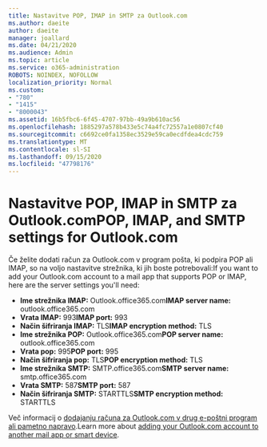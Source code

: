 ```yaml
---
title: Nastavitve POP, IMAP in SMTP za Outlook.com
ms.author: daeite
author: daeite
manager: joallard
ms.date: 04/21/2020
ms.audience: Admin
ms.topic: article
ms.service: o365-administration
ROBOTS: NOINDEX, NOFOLLOW
localization_priority: Normal
ms.custom:
- "780"
- "1415"
- "8000043"
ms.assetid: 16b5fbc6-6f45-4707-97bb-49a9b610ac56
ms.openlocfilehash: 1885297a578b433e5c74a4fc72557a1e0807cf40
ms.sourcegitcommit: c6692ce0fa1358ec3529e59ca0ecdfdea4cdc759
ms.translationtype: MT
ms.contentlocale: sl-SI
ms.lasthandoff: 09/15/2020
ms.locfileid: "47798176"
---
```

# <a name="pop-imap-and-smtp-settings-for-outlookcom"></a><span data-ttu-id="1d26a-102">Nastavitve POP, IMAP in SMTP za Outlook.com</span><span class="sxs-lookup"><span data-stu-id="1d26a-102">POP, IMAP, and SMTP settings for Outlook.com</span></span>

<span data-ttu-id="1d26a-103">Če želite dodati račun za Outlook.com v program pošta, ki podpira POP ali IMAP, so na voljo nastavitve strežnika, ki jih boste potrebovali:</span><span class="sxs-lookup"><span data-stu-id="1d26a-103">If you want to add your Outlook.com account to a mail app that supports POP or IMAP, here are the server settings you'll need:</span></span>
  
- <span data-ttu-id="1d26a-104">**Ime strežnika IMAP:** Outlook.office365.com</span><span class="sxs-lookup"><span data-stu-id="1d26a-104">**IMAP server name:** outlook.office365.com</span></span>
- <span data-ttu-id="1d26a-105">**Vrata IMAP:** 993</span><span class="sxs-lookup"><span data-stu-id="1d26a-105">**IMAP port:** 993</span></span>
- <span data-ttu-id="1d26a-106">**Način šifriranja IMAP:** TLS</span><span class="sxs-lookup"><span data-stu-id="1d26a-106">**IMAP encryption method:** TLS</span></span>
- <span data-ttu-id="1d26a-107">**Ime strežnika POP:** Outlook.office365.com</span><span class="sxs-lookup"><span data-stu-id="1d26a-107">**POP server name:** outlook.office365.com</span></span>  
- <span data-ttu-id="1d26a-108">**Vrata pop:** 995</span><span class="sxs-lookup"><span data-stu-id="1d26a-108">**POP port:** 995</span></span>  
- <span data-ttu-id="1d26a-109">**Način šifriranja pop:** TLS</span><span class="sxs-lookup"><span data-stu-id="1d26a-109">**POP encryption method:** TLS</span></span>  
- <span data-ttu-id="1d26a-110">**Ime strežnika SMTP:** SMTP.office365.com</span><span class="sxs-lookup"><span data-stu-id="1d26a-110">**SMTP server name:** smtp.office365.com</span></span>
- <span data-ttu-id="1d26a-111">**Vrata SMTP:** 587</span><span class="sxs-lookup"><span data-stu-id="1d26a-111">**SMTP port:** 587</span></span>
- <span data-ttu-id="1d26a-112">**Način šifriranja SMTP:** STARTTLS</span><span class="sxs-lookup"><span data-stu-id="1d26a-112">**SMTP encryption method:** STARTTLS</span></span>

<span data-ttu-id="1d26a-113">Več informacij o [dodajanju računa za Outlook.com v drug e-poštni program ali pametno napravo](https://support.office.com/article/73f3b178-0009-41ae-aab1-87b80fa94970?wt.mc_id=Office_Outlook_com_Alchemy).</span><span class="sxs-lookup"><span data-stu-id="1d26a-113">Learn more about [adding your Outlook.com account to another mail app or smart device](https://support.office.com/article/73f3b178-0009-41ae-aab1-87b80fa94970?wt.mc_id=Office_Outlook_com_Alchemy).</span></span>